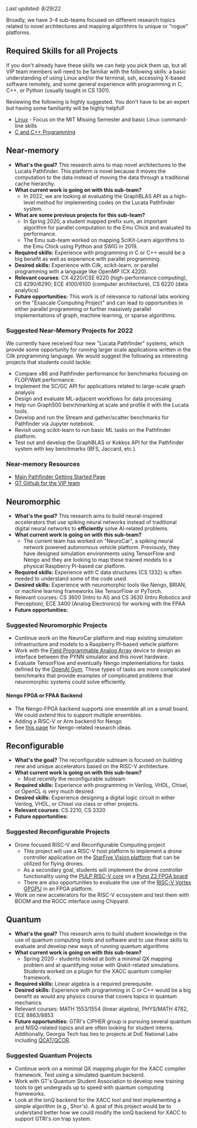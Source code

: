 _Last updated: 8/29/22_

Broadly, we have 3-4 sub-teams focused on different research topics related to novel architectures and mapping algorithms to unique or "rogue" platforms.

## Required Skills for all Projects ##
If you don't already have these skills we can help you pick them up, but all VIP team members will need to be familiar with the following skills: a basic understanding of using Linux and/or the terminal, ssh, accessing X-based software remotely, and some general experience with programming in C, C++, or Python (usually taught in CS 1301).

Reviewing the following is highly suggested. You don't have to be an expert but having some familiarity will be highly helpful!
* [Linux](https://github.com/gt-crnch-rg/fc-with-rg-vip/blob/main/docs/linux/%5BLinux%5D-General-Linux-FAQs.md) - Focus on the MIT Missing Semester and basic Linux command-line skills
* [C and C++ Programming](https://github.com/gt-crnch-rg/fc-with-rg-vip/blob/main/docs/development/%5BDevelopment%5D-Resources-C-Plus-Plus.md)

## Near-memory ##

* **What's the goal?** This research aims to map novel architectures to the Lucata Pathfinder. This platform is novel because it moves the computation to the data instead of moving the data through a traditional cache hierarchy.
* **What current work is going on with this sub-team?** 
    * In 2022, we are looking at evaluating the GraphBLAS API as a high-level method for implementing codes on the Lucata Pathfinder system. 
* **What are some previous projects for this sub-team?**
    * In Spring 2020, a student mapped prefix sum, an important algorithm for parallel computation to the Emu Chick and evaluated its performance.
    * The Emu sub-team worked on mapping SciKit-Learn algorithms to the Emu Chick using Python and SWIG in 2019. 
* **Required skills:** Experience with programming in C or C++ would be a big benefit as well as experience with parallel programming.
* **Desired skills:** Experience with Cilk, scikit-learn, or parallel programming with a language like OpenMP (CX 4220).
* **Relevant courses**: CX 4220/CSE 6220 (high-performance computing), CS 4290/6290; ECE 4100/6100 (computer architecture), CS 6220 (data analytics)
* **Future opportunities:** This work is of relevance to national labs working on the "Exascale Computing Project" and can lead to opportunities in either parallel programming or further massively parallel implementations of graph, machine learning, or sparse algorithms. 

### Suggested Near-Memory Projects for 2022
We currently have received four new "Lucata Pathfinder" systems, which provide some opportunity for running larger scale applications written in the Cilk programming language. We would suggest the following as interesting projects that students could tackle:
* Compare x86 and Pathfinder performance for benchmarks focusing on FLOP/Watt performance.
* Implement the SC/GC API for applications related to large-scale graph analysis
* Design and evaluate ML-adjacent workflows for data processing
* Help run Graph500 benchmarking at scale and profile it with the Lucata tools.
* Develop and run the Stream and gather/scatter benchmarks for Pathfinder via Jupyter notebook.
* Revisit using scikit-learn to run basic ML tasks on the Pathfinder platform.
* Test out and develop the GraphBLAS or Kokkos API for the Pathfinder system with key benchmarks (BFS, Jaccard, etc.).

### Near-memory Resources
* [Main Pathfinder Getting Started Page](https://gt-crnch-rg.readthedocs.io/en/main/lucata/lucata-getting-started.html)
* [GT Github for the VIP team](https://github.gatech.edu/crnch-rg/vip-near-mem-team)

## Neuromorphic ##

* **What's the goal?** This research aims to build neural-inspired accelerators that use spiking neural networks instead of traditional digital neural networks to **efficiently** solve AI-related problems.
* **What current work is going on with this sub-team?** 
    * The current team has worked on "NeuroCar", a spiking neural network powered autonomous vehicle platform. Previously, they have designed simulation environments using TensorFlow and Nengo and they are looking to map these trained models to a physical Raspberry Pi-based car platform.
* **Required skills:** Experience with C data structures (CS 1332) is often needed to understand some of the code used. 
* **Desired skills:** Experience with neuromorphic tools like Nengo, BRIAN, or machine learning frameworks like TensorFlow or PyTorch. 
* Relevant courses: CS 3600 (Intro to AI) and CS 3630 (Intro Robotics and Perception), ECE 3400 (Analog Electronics) for working with the FPAA
* **Future opportunities:** 

### Suggested Neuromorphic Projects
* Continue work on the NeuroCar platform and map existing simulation infrastructure and models to a Raspberry PI-based vehicle platform
* Work with the [Field Programmable Analog Array](https://en.wikipedia.org/wiki/Field-programmable_analog_array) device to design an interface between the PYNN simulator and this novel hardware.
* Evaluate TensorFlow and eventually Nengo implementations for tasks defined by the [OpenAI Gym](https://gym.openai.com/). These types of tasks are more complicated benchmarks that provide examples of complicated problems that neuromorphic systems could solve efficiently. 

#### Nengo FPGA or FPAA Backend
* The Nengo-FPGA backend supports one ensemble all on a small board. We could extend this to support multiple ensembles.
* Adding a RISC-V or Arm backend for Nengo
* See [this page](https://github.com/gt-crnch-rg/fc-with-rg-vip/blob/main/docs/students/%5BResearch%20Ideas%5D%20Nengo%20Neuromorphic%20Backends.md) for Nengo-related research ideas.

## Reconfigurable ##
* **What's the goal?** The reconfigurable subteam is focused on building new and unique accelerators based on the RISC-V architecture.
* **What current work is going on with this sub-team?** 
    * Most recently the reconfigurable subteam  
* **Required skills:** Experience with programming in Verilog, VHDL, Chisel, or OpenCL is very much desired.
* **Desired skills:** Experience designing a digital logic circuit in either Verilog, VHDL, or Chisel via class or other projects.
* **Relevant courses**: CS 2210, CS 3320
* **Future opportunities:**  

### Suggested Reconfigurable Projects
* Drone focused RISC-V and Reconfigurable Computing project
    * This project will use a RISC-V host platform to implement a drone controller application on the [StarFive Vision platform](https://www.cnx-software.com/2021/12/09/starfive-visionfive-single-board-computer-for-sale-accelerating-risc-v-ecosystem-development/) that can be utilized for flying drones. 
    * As a secondary goal, students will implement the drone controller functionality using the [PULP RISC-V core](https://www.pulp-platform.org/) on a [Pynq Z2 FPGA board](https://www.xilinx.com/support/university/xup-boards/XUPPYNQ-Z2.html)
    * There are also opportunities to evaluate the use of the [RISC-V Vortex GPGPU](https://gt-crnch-rg.readthedocs.io/en/main/reconfig/vortex/vortex-riscv-gpgpu.html) in an FPGA platform.
* Work on new accelerators for the RISC-V ecosystem and test them with BOOM and the ROCC interface using Chipyard. 

## Quantum ##

* **What's the goal?** This research aims to build student knowledge in the use of quantum computing tools and software and to use these skills to evaluate and develop new ways of running quantum algorithms
* **What current work is going on with this sub-team?** 
    * Spring 2020 - students looked at both a minimal QX mapping problem and at quantifying noise with Qiskit-related simulations. Students worked on a plugin for the XACC quantum compiler framework.      
* **Required skills:** Linear algebra is a required prerequisite. 
* **Desired skills:** Experience with programming in C or C++ would be a big benefit as would any physics course that covers topics in quantum mechanics.
* Relevant courses: MATH 1553/1554 (linear algebra), PHYS/MATH 4782, ECE 8863/8853
* **Future opportunities:** GTRI's CIPHER group is pursuing several quantum and NISQ-related topics and are often looking for student interns. Additionally, Georgia Tech has ties to projects at DoE National Labs including [QCAT/QCOR](https://qcor.ornl.gov/).

### Suggested Quantum Projects
* Continue work on a minimal QX mapping plugin for the XACC compiler framework. Test using a simulated quantum backend.
* Work with GT's Quantum Student Association to develop new training tools to get undergrads up to speed with quantum computing frameworks. 
* Look at the ionQ backend for the XACC tool and test implementing a simple algorithm  (e.g., Shor's). A goal of this project would be to understand better how we could modify the ionQ backend for XACC to support GTRI's ion trap system.
